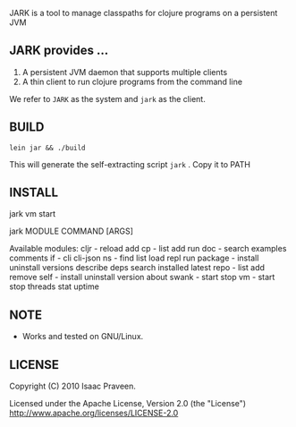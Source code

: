 
JARK is a tool to manage classpaths for clojure programs on a persistent JVM

## JARK provides ...
 
1. A persistent JVM daemon that supports multiple clients
2. A thin client to run clojure programs from the command line

We refer to `JARK` as the system and `jark` as the client.

## BUILD
    
    lein jar && ./build
    
This will generate the self-extracting script `jark` . Copy it to PATH

## INSTALL

   jark vm start

   jark MODULE COMMAND [ARGS]
   
   Available modules:
   cljr    - reload add
   cp      - list add run
   doc     - search examples comments
   if      - cli cli-json
   ns      - find list load repl run
   package - install uninstall versions describe deps search installed latest
   repo    - list add remove
   self    - install uninstall version about
   swank   - start stop
   vm      - start stop threads stat uptime
   
## NOTE
 - Works and tested  on GNU/Linux.

## LICENSE

Copyright (C) 2010 Isaac Praveen.

Licensed under the Apache License, Version 2.0 (the "License")
http://www.apache.org/licenses/LICENSE-2.0
